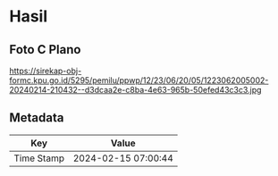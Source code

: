 # Hasil

## Foto C Plano

https://sirekap-obj-formc.kpu.go.id/5295/pemilu/ppwp/12/23/06/20/05/1223062005002-20240214-210432--d3dcaa2e-c8ba-4e63-965b-50efed43c3c3.jpg


## Metadata

| Key        | Value               |
| ---------- | ------------------- |
| Time Stamp | 2024-02-15 07:00:44 |




